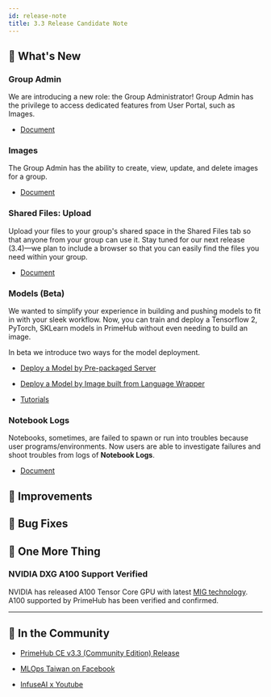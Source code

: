 ```yaml
---
id: release-note
title: 3.3 Release Candidate Note
---
```



## 🌟 What's New

### Group Admin

We are introducing a new role: the Group Administrator! Group Admin has the privilege to access dedicated features from User Portal, such as Images.

+ [Document](guide_manual/admin-group#members)

### Images

The Group Admin has the ability to create, view, update, and delete images for a group.

+ [Document](group-image)

### Shared Files: Upload

Upload your files to your group's shared space in the Shared Files tab so that anyone from your group can use it. Stay tuned for our next release (3.4)—we plan to include a browser so that you can easily find the files you need within your group. 

+ [Document](shared-files)

### Models (Beta)

We wanted to simplify your experience in building and pushing models to fit in with your sleek workflow. Now, you can train and deploy a Tensorflow 2, PyTorch, SKLearn models in PrimeHub without even needing to build an image.

In beta we introduce two ways for the model deployment.

+ [Deploy a Model by Pre-packaged Server](model-deployment-tutorial-prepackaged-image)

+ [Deploy a Model by Image built from Language Wrapper](model-deployment-tutorial-model-image)

+ [Tutorials](model-deployment-tutorial-concepts)

### Notebook Logs

Notebooks, sometimes, are failed to spawn or run into troubles because user programs/environments. Now users are able to investigate failures and shoot troubles from logs of **Notebook Logs**.

+ [Document](quickstart/launch-project#notebook-logs)


## 🚀 Improvements

## 🧰 Bug Fixes


## 💫 One More Thing

### NVIDIA DXG A100 Support Verified

NVIDIA has released A100 Tensor Core GPU with latest [MIG technology](https://www.nvidia.com/en-us/technologies/multi-instance-gpu/). A100 supported by PrimeHub has been verified and confirmed.
  
---

## 🎪 In the Community

+ [PrimeHub CE v3.3 (Community Edition) Release](https://github.com/InfuseAI/primehub/releases)

+ [MLOps Taiwan on Facebook](https://www.facebook.com/groups/mlopstw/)

+ [InfuseAI x Youtube](https://www.youtube.com/channel/UCbbRUfqKPWfZxZY62Pian-g)
